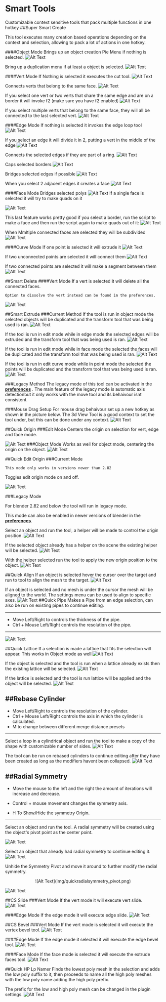 # Smart Tools
Customizable context sensitive tools that pack multiple functions in one hotkey
##Super Smart Create

This tool executes many creation based operations depending on the context and selection, allowing to pack a lot of actions in one hotkey.

####Object Mode
Brings up an object creation Pie Menu if nothing is selected.
![Alt Text](img/supersmartcreate_obj_01.gif)

Bring up a duplication menu if at least a object is selected.
![Alt Text](img/supersmartcreate_obj_02.gif)

####Vert Mode
If Nothing is selected it executes the cut tool.
![Alt Text](img/supersmartcreate_vert_01.gif)

Connects verts that belong to the same face.
![Alt Text](img/supersmartcreate_vert_02.gif)

If you select one vert or two verts that share the same edge and are on a border it will invoke f2 (make sure you have f2 enabled)
![Alt Text](img/supersmartcreate_vert_03.gif)

If you select multiple verts that belong to the same face, they will all be connected to the last selected vert.
![Alt Text](img/supersmartcreate_vert_04.gif)

####Edge Mode
If nothing is selected it invokes the edge loop tool
![Alt Text](img/supersmartcreate_edge_01.gif)

If you select an edge it will divide it in 2, putting a vert in the middle of the edge
![Alt Text](img/supersmartcreate_edge_02.gif)

Connects the selected edges if they are part of a ring.
![Alt Text](img/supersmartcreate_edge_03.gif)

Caps selected borders
![Alt Text](img/supersmartcreate_edge_04.gif)

Bridges selected edges if possible
![Alt Text](img/supersmartcreate_edge_05.gif)

When you select 2 adjacent edges it creates a face
![Alt Text](img/supersmartcreate_edge_06.gif)

####Face Mode
Bridges selected polys
![Alt Text](img/supersmartcreate_face_01.gif)
If a single face is selected it will try to make quads on it

![Alt Text](img/supersmartcreate_face_02.gif)

This last feature works pretty good if you select a border, run the script to make a face and then run the script again to make quads out of it:
![Alt Text](img/supersmartcreate_face_03.gif)

When Mmltiple connected faces are selected they will be subdivided
![Alt Text](img/supersmartcreate_face_04.gif)

####Curve Mode
If one point is selected it will extrude it
![Alt Text](img/supersmartcreate_curve_01.gif)

If two unconnected points are selected it will connect them
![Alt Text](img/supersmartcreate_curve_02.gif)

If two connected points are selected it will make a segment between them
![Alt Text](img/supersmartcreate_curve_03.gif)

##Smart Delete
####Vert Mode
If a vert is selected it will delete all the connected faces.

	Option to dissolve the vert instead can be found in the preferences.
	
![Alt Text](img/quickdelete_01.gif)

##Smart Extrude
###Current Method
If the tool is run in object mode the selected objects will be duplicated and the transform tool that was being used is ran.
![Alt Text](img/smartextrude_01.gif)

If the tool is run in edit mode while in edge mode the selected edges will be extruded and the transform tool that was being used is ran.
![Alt Text](img/smartextrude_02.gif)

If the tool is run in edit mode while in face mode the selected  the faces will be duplicated and the transform tool that was being used is ran.
![Alt Text](img/smartextrude_03.gif)

If the tool is run in edit curve mode while in point mode the selected the points will be duplicated and the transform tool that was being used is ran.
![Alt Text](img/smartextrude_04.gif)

###Legacy Method
The legacy mode of this tool can be activated in the [**preferences**](../Preferences) .
 The main feature of the legacy mode is automatic axis detectionbut it only works with the move tool
 and its behaivour isnt consistent.

###Mouse Drag Setup
For mouse drag behaivour set up a new hotkey as shown in the picture below. The 3d View Tool is a good context to set the tool under, but this can be done under any context.
![Alt Text](img/smartextrude_setup.jpg)

##Quick Origin
###Edit Mode
Centers the origin on selection for vert, edge and face mode.

![Alt Text](img/quickpivot_01.gif)
###Object Mode
Works as well for object mode, centering the origin on the object.
![Alt Text](img/quickpivot_02.gif)

##Quick Edit Origin
###Current Mode

	This mode only works in versions newer than 2.82

Toggles edit origin mode on and off.

![Alt Text](img/quickeditpivot_new.gif)

###Legacy Mode

For blender 2.82 and below the tool will run in legacy mode. 

This mode can also be enabled in newer versions of blender in the [**preferences**](../Preferences).


Select an object and run the tool, a helper will be made to control the origin position.
![Alt Text](img/quickeditpivot_01.gif)

If the selected object already has a helper on the scene the existing helper will be selected.
![Alt Text](img/quickeditpivot_02.gif)

With the helper selected run the tool to apply the new origin position to the object.
![Alt Text](img/quickeditpivot_03.gif)

##Quick Align
If an object is selected hover the cursor over the target and run to tool to align the mesh to the target.
![Alt Text](img/quickalign_01.gif)

If an object is selected and no mesh is under the cursor the mesh will be aligned to the world. 
The settings menu can be used to align to specific axes.
![Alt Text](img/quickalign_02.gif)
##Quick Pipe
Makes a Pipe from an edge selection, can also be run on existing pipes to continue editing.

---

* Move Left/Right to controls the thickness of the pipe.
* Ctrl + Mouse Left/Right controls the resolution of the pipe.

---
![Alt Text](img/quickpipe.gif)

##Quick Lattice
If a selection is made a lattice that fits the selection will appear. This works in Object mode as well
![Alt Text](img/quickffd_01.gif)

If the object is selected and the tool is run when a lattice already exists then the existing lattice will be selected.
![Alt Text](img/quickffd_02.gif)

If the lattice is selected and the tool is run lattice will be applied and the object will be selected.
![Alt Text](img/quickffd_03.gif)

##Rebase Cylinder
---

* Move Left/Right to controls the resolution of the cylinder.
* Ctrl + Mouse Left/Right controls the axis in which the cylinder is calculated.
* M to change between different merge distance presets

---
Select a loop in a cylindrical object and run the tool to make a copy of the shape with customizable number of sides.
![Alt Text](img/setcylindricalobjsides_01.gif)

The tool can be run on rebased cylinders to continue editing after they have been created as long as the modifiers havent been collapsed.
![Alt Text](img/setcylindricalobjsides_02.gif)

##Radial Symmetry 
---

* Move the mouse to the left and the right the amount of iterations will increase and decrease.

* Control + mouse movement changes the symmetry axis.

* H To Show/Hide the symmetry Origin.

---

Select an object and run the tool. A radial symmetry will be created using the object's pivot point as the center point.

![Alt Text](img/quickradialsymmetry_01.gif)

Select an object that already had radial symmetry to continue editing it.
![Alt Text](img/quickradialsymmetry_02.gif)

Unhide the Symmetry Pivot and move it around to further modify the radial symmetry.
<center>![Alt Text](img/quickradialsymmetry_pivot.png)</center>

![Alt Text](img/quickradialsymmetry_03.gif)

##CS Slide
###Vert Mode
If the vert mode it will execute vert slide.
![Alt Text](img/csslide_01.gif)

####Edge Mode
If the edge mode it will execute edge slide.
![Alt Text](img/csslide_02.gif)

##CS Bevel
###Vert Mode
If the vert mode is selected it will execute the vertex bevel tool.
![Alt Text](img/csbevel_01.gif)

####Edge Mode
If the edge mode it selected it will execute the edge bevel tool.
![Alt Text](img/csbevel_02.gif)

####Face Mode
If the face mode is selected it will execute the extrude faces tool. 
![Alt Text](img/csbevel_03.gif)

##Quick HP Lp Namer
Finds the lowest poly mesh in the selection and adds the low poly suffix to it, then proceeds to name all the high poly meshes with the low poly name adding the high poly prefix.

The prefix for the low and high poly mesh can be changed in the plugin settings.
![Alt Text](img/quick-hp-lp-namer.gif)
